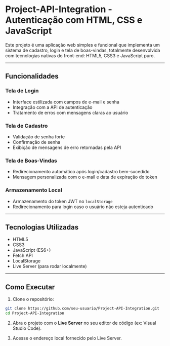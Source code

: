 #  Project-API-Integration - Autenticação com HTML, CSS e JavaScript

Este projeto é uma aplicação web simples e funcional que implementa um sistema de cadastro, login e tela de boas-vindas, totalmente desenvolvida com tecnologias nativas do front-end: HTML5, CSS3 e JavaScript puro.

---

##  Funcionalidades

###  Tela de Login

* Interface estilizada com campos de e-mail e senha
* Integração com a API de autenticação
* Tratamento de erros com mensagens claras ao usuário

###  Tela de Cadastro

* Validação de senha forte
* Confirmação de senha
* Exibição de mensagens de erro retornadas pela API

###  Tela de Boas-Vindas

* Redirecionamento automático após login/cadastro bem-sucedido
* Mensagem personalizada com o e-mail e data de expiração do token

###  Armazenamento Local

* Armazenamento do token JWT no `localStorage`
* Redirecionamento para login caso o usuário não esteja autenticado

---

## Tecnologias Utilizadas

* HTML5
* CSS3
* JavaScript (ES6+)
* Fetch API
* LocalStorage
* Live Server (para rodar localmente)

---

## Como Executar

1. Clone o repositório:

```bash
git clone https://github.com/seu-usuario/Project-API-Integration.git
cd Project-API-Integration
```

2. Abra o projeto com o **Live Server** no seu editor de código (ex: Visual Studio Code).

3. Acesse o endereço local fornecido pelo Live Server.

